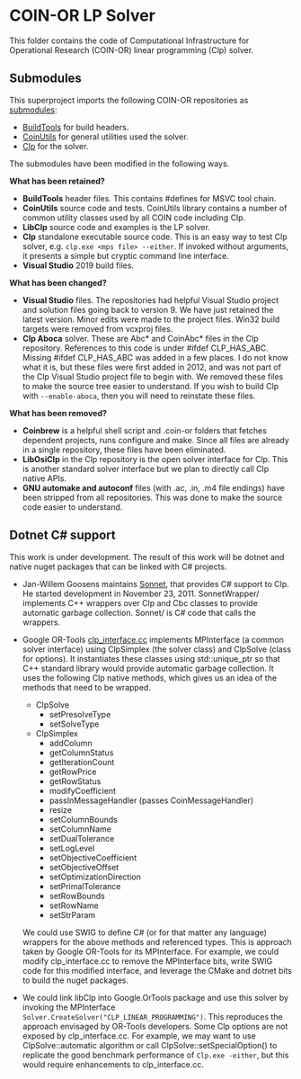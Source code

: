 # COIN-OR LP Solver

This folder contains the code of Computational Infrastructure for Operational
Research (COIN-OR) linear programming (Clp) solver. 

## Submodules

This superproject imports the following COIN-OR repositories as
[submodules](http://git-scm.com/book/en/v2/Git-Tools-Submodules):

- [BuildTools](https://github.com/coin-or-tools/BuildTools.git) for build
  headers.
- [CoinUtils](https://github.com/coin-or/CoinUtils.git) for general utilities used
  the solver.
- [Clp](https://github.com/coin-or/Clp.git) for the solver.

The submodules have been modified in the following ways.

__What has been retained?__

- __BuildTools__ header files. This contains #defines for MSVC tool chain.
- __CoinUtils__ source code and tests. CoinUtils library contains a number of
  common utility classes used by all COIN code including Clp.
- __LibClp__ source code and examples is the LP solver.
- __Clp__ standalone executable source code. This is an easy way to test Clp
  solver, e.g. `clp.exe <mps file> --either`. If invoked without arguments, it
  presents a simple but cryptic command line interface.
- __Visual Studio__ 2019 build files.

__What has been changed?__

- __Visual Studio__ files. The repositories had helpful Visual Studio project
  and solution files going back to version 9. We have just retained the latest
  version. Minor edits were made to the project files. Win32 build targets were
  removed from vcxproj files.
- __Clp Aboca__ solver. These are Abc* and CoinAbc* files in the Clp repository.
  References to this code is under #ifdef CLP_HAS_ABC. Missing #ifdef
  CLP_HAS_ABC was added in a few places. I do not know what it is, but these
  files were first added in 2012, and was not part of the Clp Visual Studio
  project file to begin with. We removed these files to make the source tree
  easier to understand. If you wish to build Clp with `--enable-aboca`, then you
  will need to reinstate these files.

__What has been removed?__

- __Coinbrew__ is a helpful shell script and .coin-or folders that fetches
  dependent projects, runs configure and make. Since all files are already in a
  single repository, these files have been eliminated.
- __LibOsiClp__ in the Clp repository is the open solver interface for Clp. This
  is another standard solver interface but we plan to directly call Clp native
  APIs.
- __GNU automake and autoconf__ files (with .ac, .in, .m4 file endings) have
  been stripped from all repositories. This was done to make the source code
  easier to understand.


## Dotnet C# support

This work is under development. The result of this work will be dotnet and
native nuget packages that can be linked with C# projects.

- Jan-Willem Goosens maintains [Sonnet](https://github.com/coin-or/Sonnet), that
  provides C# support to Clp. He started development in November 23, 2011.
  SonnetWrapper/ implements C++ wrappers over Clp and Cbc classes to provide
  automatic garbage collection. Sonnet/ is C# code that calls the wrappers.

- Google OR-Tools
  [clp_interface.cc](../GLOP/ortools/linear_solver/clp_interface.cc)
  implements MPInterface (a common solver interface) using ClpSimplex (the
  solver class) and ClpSolve (class for options). It instantiates these classes
  using std::unique_ptr so that C++ standard library would provide automatic
  garbage collection. It uses the following Clp native methods, which gives us
  an idea of the methods that need to be wrapped.

  - ClpSolve
    - setPresolveType
    - setSolveType
  - ClpSimplex
    - addColumn
    - getColumnStatus
    - getIterationCount
    - getRowPrice
    - getRowStatus
    - modifyCoefficient
    - passInMessageHandler (passes CoinMessageHandler)
    - resize
    - setColumnBounds
    - setColumnName
    - setDualTolerance
    - setLogLevel
    - setObjectiveCoefficient
    - setObjectiveOffset
    - setOptimizationDirection
    - setPrimalTolerance
    - setRowBounds
    - setRowName
    - setStrParam

  We could use SWIG to define C# (or for that matter any language) wrappers for
  the above methods and referenced types. This is approach taken by Google
  OR-Tools for its MPInterface. For example, we could modify clp_interface.cc to
  remove the MPInterface bits, write SWIG code for this modified interface, and
  leverage the CMake and dotnet bits to build the nuget packages.

- We could link libClp into Google.OrTools package and use this solver by
  invoking the MPInterface `Solver.CreateSolver("CLP_LINEAR_PROGRAMMING")`. This
  reproduces the approach envisaged by OR-Tools developers. Some Clp options are
  not exposed by clp_interface.cc. For example, we may want to use
  ClpSolve::automatic algorithm or call ClpSolve::setSpecialOption() to
  replicate the good benchmark performance of `Clp.exe -either`, but this would
  require enhancements to clp_interface.cc.